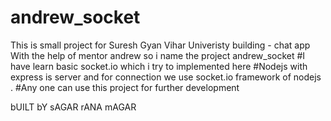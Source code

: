 # andrew_socket
This is small project for Suresh Gyan Vihar Univeristy building - chat app 
With the help of mentor andrew so i name the project andrew_socket 
	#I have learn basic socket.io  which i try to implemented  here
#Nodejs with express is server and for connection we use socket.io framework of nodejs .
#Any one can use this project for further development

bUILT bY sAGAR rANA mAGAR
